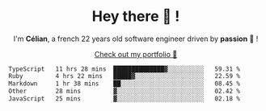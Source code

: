 <h1 align="center">Hey there 👋 !</h1>

<p align="center">I'm <b>Célian</b>, a french 22 years old software engineer driven by <b>passion</b> 👀 !</p>
<p align="center"><a href="https://celian.cloud">Check out my portfolio 🚀</p>

<!--START_SECTION:waka-->

```txt
TypeScript   11 hrs 28 mins  ██████████████▓░░░░░░░░░░   59.31 %
Ruby         4 hrs 22 mins   █████▓░░░░░░░░░░░░░░░░░░░   22.59 %
Markdown     1 hr 38 mins    ██░░░░░░░░░░░░░░░░░░░░░░░   08.45 %
Other        28 mins         ▓░░░░░░░░░░░░░░░░░░░░░░░░   02.42 %
JavaScript   25 mins         ▓░░░░░░░░░░░░░░░░░░░░░░░░   02.18 %
```

<!--END_SECTION:waka-->
